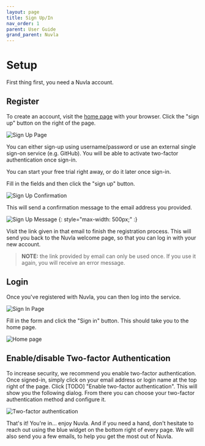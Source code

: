```yaml
---
layout: page
title: Sign Up/In
nav_order: 1
parent: User Guide
grand_parent: Nuvla
---
```


Setup
=====

First thing first, you need a Nuvla account.

## Register

To create an account, visit the [home page](https://nuvla.io/) with your browser. Click the "sign up" button on the right of the page.

![Sign Up Page](/assets/img/sign-up.png)

You can either sign-up using username/password or use an external single sign-on service (e.g. GitHub).  You will be able to activate two-factor authentication once sign-in.

You can start your free trial right away, or do it later once sign-in.

Fill in the fields and then click the "sign up" button.

![Sign Up Confirmation](/assets/img/sign-up-message.png)

This will send a confirmation message to the email address you provided.

![Sign Up Message](/assets/img/sign-up-email.png)
{: style="max-width: 500px;" :}

Visit the link given in that email to finish the registration process. This will send you back to the Nuvla welcome page, so that you can log in with your new account.

> **NOTE:** the link provided by email can only be used once. If you use it again, you will receive an error message.

## Login

Once you've registered with Nuvla, you can then log into the service.

![Sign In Page](/assets/img/sign-in.png)

Fill in the form and click the "Sign in" button.  This should take you to the home page.

![Home page](/assets/img/home.png)


## Enable/disable Two-factor Authentication

To increase security, we recommend you enable two-factor authentication.  Once signed-in, simply click on your email address or login name at the top right of the page.  Click [TODO] "Enable two-factor authentication". This will show you the following dialog.  From there you can choose your two-factor authentication method and configure it.

![Two-factor authentication](/assets/img/two-factor.png)

That's it! You're in... enjoy Nuvla.  And if you need a hand, don't hesitate to reach out using the blue widget on the bottom right of every page.  We will also send you a few emails, to help you get the most out of Nuvla.
